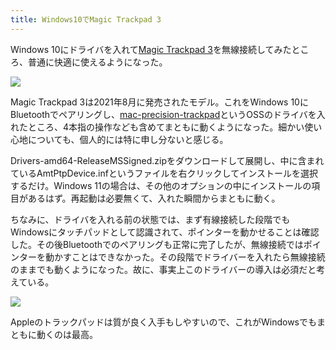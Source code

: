 ```yaml
---
title: Windows10でMagic Trackpad 3
---
```

Windows 10にドライバを入れて[Magic Trackpad 3](https://www.amazon.co.jp/dp/B09BTT6FJ9)を無線接続してみたところ、普通に快適に使えるようになった。

![](https://lh3.googleusercontent.com/docs/AG8NV2bRLVUDwM-WudtejAc7xA-KT9i-c-15rHx2Uqp6BaoQ7Ubz6j37i96Gkf5R5vMn_7bYAhPN0szVKe9Yw8s22jbF5XM6QyuhKm2aX2UDc72BF4fge-V_Bd7mOUpd-y8Su_PbTvBYQE_yz-S3h2KKaupt6yQgBx9yU3hOjI4IsWyQ9ZgRZtDEDz-6SS00bdj9coKC0nm3iiXMWWJGimq7su-9UlIcCjQOnbd5VMOakUn_SEX89A61k38Tanb3sd8tcy8O_27l1RBEQMioBI51u1IELrsUgbYMpwA34SPErb4LOnFqsXxV39QkdXoCWuIkeyC53va5C5iV4LLPiqPQc6PwsHfXNC9VQ3aD_D8ZqUiw7W1s5frCJkUq-SS_o9X2Q-x7DNM9hPAE5huGpKH30Sf7rxUU8TTv8LA5FxUy5__BlvPe2Nbhs8zJpzD-kNNpxokNdo-Ny3shzO-AmKUn4pILEPnvaAp8t1RIVjFfsniBN-p8cO7fajjgDJnFF-CZIC7wI4iNvpQGdjx5KU4fOev2QihPhiuSAz7A2hPNM6eKxedXr7NFYbbSHMO7_XWiPWvP2Nul3r61ZCVe3EK437pBuoH0u0EgG5rBU4STXxxUdywJPFyAnWwErMB7VROCMCBBX5H-IAfTZnZhfTwMLIJaWfe1atEHScZpu8c6DB0vbblhHFel7Mjys2ePRz2jxOnZZOeNWkN9aI05yQP2W0mJhZtc-Po6eNw4DPBhzO5l4OtOZ_A_llnlFXONiKOAX7_uV2_9ysiiVfjzbf0A53l1xK3IgsOkS5Djn0cLGjfbb4fN-nWMEx62XZRU0n7OQG0qWGaE6IsH_Ei9D0XCHfWh92c9YszIyIW6goIRrqXzdb8U1hiS4KgWUa7P7orzYq1YIX72Fnk08hsu2Aj8bxNis4Y8_D_RTnV0lZJ3SH0GFhn7kBYrh6iZxeEw8f0lDecud8u8qJr2W6UZFLapnkn_0ZrnMnlIy6AsHe_ifrekJSDiJSivfIEpH4AtUMUaf4ncJ4oiex7Pp97BpMMejr1epT-jtxSHPgodU0-X2L2qXMQMZOYhvTSG0JtNNGpOD3Brx1ViX0ZY7GvnsonNFp5Xlgu29IDgZerqFwyDHh20jp2ceUBUFmmiLaIpU-V81BeAxHb9TItfKnJPK0KOU2DL6azIX1rluzmy5je2vLTJJrLY8A3CywRj5JaMwFghFExSNdKEWwtIDjUU5R5TGsI64EU8J8ILISdM6ZmHxenoPRJ3nw)

Magic Trackpad 3は2021年8月に発売されたモデル。これをWindows 10にBluetoothでペアリングし、[mac-precision-trackpad](https://github.com/imbushuo/mac-precision-touchpad)というOSSのドライバを入れたところ、4本指の操作なども含めてまともに動くようになった。細かい使い心地についても、個人的には特に申し分ないと感じる。

Drivers-amd64-ReleaseMSSigned.zipをダウンロードして展開し、中に含まれているAmtPtpDevice.infというファイルを右クリックしてインストールを選択するだけ。Windows 11の場合は、その他のオプションの中にインストールの項目があるはず。再起動は必要無くて、入れた瞬間からまともに動く。

ちなみに、ドライバを入れる前の状態では、まず有線接続した段階でもWindowsにタッチパッドとして認識されて、ポインターを動かせることは確認した。その後Bluetoothでのペアリングも正常に完了したが、無線接続ではポインターを動かすことはできなかった。その段階でドライバーを入れたら無線接続のままでも動くようになった。故に、事実上このドライバーの導入は必須だと考えている。

![](https://lh3.googleusercontent.com/docs/AG8NV2bjHhqbJ3UACWEhQKscMFyrBC7521XK3qH2J_UynA1j5NfJyJsODRRwlf5W6NNn3ov0yi-0ChZUCC5RSZEnBJS8L-vW3DhDPPKVF427HdmcJJCg6hQMVA_zIWBLPFVVw_0d1oTgMxT43U-vg2I_lqByYRlHokAQyYmxIFhinjDInBRRD11KnnEKd_E-XnMKoaVy_isjxHmq9F592cChtJX9VUHXTK3BP3a8HU8rNHHzVv4WdwPN4w4vsxJS0nbkd2nMy29Tco1OpN-TEJUakUXvkW0VbG_idKg13owRE9-OqQTG03Bhcxv_wzJCg_QAdRat5oOcuPGGCs7tEZ77jaKLUMH8wlGsJtT3rVgAc_f7mzzCNymDP_MjD7kPKoXw0Uyv8Ywi8iiQnTJ2lBx4Nz7VpQ5RDQW3y90uqXIZWeOChdC93a2uORuKJSV4j3wDf-bP1TTqd8KHu8dDkMbILbbxag-grTnq9DHb2oJlKdiGhkCWmy4v88lL0PRhaqUEqpFu0gtdn6EbAfgL73BdrKmWMFThQAh9DCWFYnYfwEXcL7ilZk-eQ_IEGOZMU9re0pShJXkiWI-dHsSBIwMSyoxHi1oeDi4Gzb0ctmdrzscZPyNx1vL5RLjKWDly7nMTtmwfkuyuDnUXkF7dbDC5TqtHPNzS0ewekD2he7p99z2rl0_u3GGgOY1aK_-nyskje7a8daW72lfl_RGE6luYuLNJb05v87B3fsF9nzdRDRZayLKxA12v2Su-g1rWPxvh_Tkdc3HQTmfMc4P3UfgpFqHcpX5fnZngWt8GkcFAE_tVPrZbCjU1Lv0CmjN1fx1z4G16xXoFgoUY5kP1cKiybbKpH_imIORBEmuF2Loa4GlLG6-8R_2WjA9GGL1MXfsTx9VPLhLh1SVUBKnzBtVV2Gr58jVMbvAsvQktYJ0YBDnnipdW7q_ObEWBFWqDj3c49ZOcYTLN3YYFD_sbS7f6pyWWNYrXRxIVH7Rd1qhqEGiwPIROl3WQX6YjtWhBjPf08TqdkGLE5F3-83Ht2aCB3tRIFbDlZ_e-HOo4_jIC5qs26eRxZXFib00w7nShzgWVSghsSfhdSEK9ISViGGi6VCMMQqR0t4A3owViUKq0hGfunMbMlHkIGzzurwdeHzlGoFm_RzGbZIsm8gFWAXgGTkwMlHW-dn8R-FrD_U4nD0qrJqkqA3yZ-KSapsUnH7xejo27KYc3axZiy_unx0yjbhNnYnwjrkCnstZg3vVj3VNVuA9kbw)

Appleのトラックパッドは質が良く入手もしやすいので、これがWindowsでもまともに動くのは最高。
